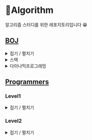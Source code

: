 # 🚀Algorithm
알고리즘 스터디를 위한 레포지토리입니다 😁

## [BOJ](https://www.acmicpc.net/)

<details close> <summary> 접기 / 펼치기 </summary>

| 번호 | 문제 | 코드 |
|:-:|:-:|:-:|
| 2042 | [구간 합 구하기](https://www.acmicpc.net/problem/2042) | [java](src/baekjoon/B2042.java) |
| 11441 | [합 구하기](https://www.acmicpc.net/problem/11441) | [java](src/baekjoon/B11441.java) |
| 2670 | [연속부분최대곱](https://www.acmicpc.net/problem/2670) | [java](src/baekjoon/B2670.java) |
| 2470 | [두 용액](https://www.acmicpc.net/problem/2470) | [java](src/baekjoon/B2470.java) |
| 2531 | [회전 초밥](https://www.acmicpc.net/problem/2531) | [java](src/baekjoon/B2531.java) |
| 1012 | [유기농 배추](https://www.acmicpc.net/problem/1012) | [java](src/baekjoon/B1012.java) |
| 10836 | [여왕벌](https://www.acmicpc.net/problem/10836) | [java](src/baekjoon/B10836.java) |
| 17144 | [미세먼지 안녕!](https://www.acmicpc.net/problem/17144) | [java](src/baekjoon/B17144.java) |

</details>

<details close> <summary> 스택 </summary>

| 번호 | 문제 | 코드 |
|:-:|:-:|:-:|
| 10799 | [쇠막대기](https://www.acmicpc.net/problem/10799) | [java](src/baekjoon/step/스택/B10799_쇠막대기.java) |
| 17298 | [오큰수](https://www.acmicpc.net/problem/10799) | [java](src/baekjoon/step/스택/B17298_오큰수.java) |
| 17413 | [단어뒤집기2](https://www.acmicpc.net/problem/10799) | [java](src/baekjoon/step/스택/B17413_단어뒤집기2.java) |

</details>

<details close> <summary> 다이나믹프로그래밍 </summary>

| 번호 | 문제 | 코드 |
|:-:|:-:|:-:|
| 1463 | [ 1로 만들기 ](https://www.acmicpc.net/problem/1463) | [java](src/baekjoon/step/다이나믹프로그래밍/B1463_1로만들기.java) |
| 1699 | [ 제곱수의 합 ](https://www.acmicpc.net/problem/1699) | [java](src/baekjoon/step/다이나믹프로그래밍/B1699_제곱수의합.java) |
| 1912 | [ 연속합 ](https://www.acmicpc.net/problem/1912) | [java](src/baekjoon/step/다이나믹프로그래밍/B1912_연속합.java) |
| 2193 | [ 이친수 ](https://www.acmicpc.net/problem/2193) | [java](src/baekjoon/step/다이나믹프로그래밍/B2193_이친수.java) |
| 9095 | [ 123 더하기 ](https://www.acmicpc.net/problem/9095) | [java](src/baekjoon/step/다이나믹프로그래밍/B9095_123더하기.java) |
| 10844 | [ 쉬운계단 수 ](https://www.acmicpc.net/problem/10844) | [java](src/baekjoon/step/다이나믹프로그래밍/B10844_쉬운계단수.java) |
| 11052 | [ 카드 구매하기 ](https://www.acmicpc.net/problem/11052) | [java](src/baekjoon/step/다이나믹프로그래밍/B11052_카드구매하기.java) |
| 11053 | [ LIS ](https://www.acmicpc.net/problem/11053) | [java](src/baekjoon/step/다이나믹프로그래밍/B11053_LIS.java) |
| 14002 | [ LIS 2 ](https://www.acmicpc.net/problem/14002) | [java](src/baekjoon/step/다이나믹프로그래밍/B14002_LIS2.java) |
| 11726 | [ 2xN 타일링 ](https://www.acmicpc.net/problem/11726) | [java](src/baekjoon/step/다이나믹프로그래밍/B11726_2xN타일링.java) |
| 11727 | [ 2xN 타일링2 ](https://www.acmicpc.net/problem/11727) | [java](src/baekjoon/step/다이나믹프로그래밍/B11727__2xN타일링2.java) |


</details>

## [Programmers](https://www.acmicpc.net/)

### Level1
<details close> <summary> 접기 / 펼치기 </summary>

| 문제 | 코드 | 문제 | 코드 |
|:-:|:-:|:-:|:-:|
| [모의고사](https://programmers.co.kr/learn/courses/30/lessons/42840) | [java](src/programmers/level1/P1001.java) | [K번째수](https://programmers.co.kr/learn/courses/30/lessons/42748) | [java](src/programmers/level1/P1002.java) |
| [체육복](https://programmers.co.kr/learn/courses/30/lessons/42862) | [java](src/programmers/level1/P1003.java) | [2016년](https://programmers.co.kr/learn/courses/30/lessons/12901) | [java](src/programmers/level1/P1004.java) |
| [가운데 글자 가져오기](https://programmers.co.kr/learn/courses/30/lessons/12903) | [java](src/programmers/level1/P1005.java) | [나누어 떨어지는 숫자 배열](https://programmers.co.kr/learn/courses/30/lessons/12910) | [java](src/programmers/level1/P1006.java) |
| [두 정수 사이의 합](https://programmers.co.kr/learn/courses/30/lessons/12912) | [java](src/programmers/level1/P1007.java) | [문자열 내 마음대로 정렬하기](https://programmers.co.kr/learn/courses/30/lessons/12915) | [java](src/programmers/level1/P1008.java) |
| [문자열 내 p와 y의 개수](https://programmers.co.kr/learn/courses/30/lessons/12916) | [java](src/programmers/level1/P1009.java) | [문자열 내림차순으로 배치하기](https://programmers.co.kr/learn/courses/30/lessons/12917) | [java](src/programmers/level1/P1010.java) |
| [문자열 다루기 기본](https://programmers.co.kr/learn/courses/30/lessons/12918) | [java](src/programmers/level1/P1011.java) | [소수 찾기](https://programmers.co.kr/learn/courses/30/lessons/12921) | [java](src/programmers/level1/P1012.java) |
| [시저 암호](https://programmers.co.kr/learn/courses/30/lessons/12926) | [java](src/programmers/level1/P1013.java) | [약수의 합](https://programmers.co.kr/learn/courses/30/lessons/12928) | [java](src/programmers/level1/P1014.java) |
| [이상한 문자 만들기](https://programmers.co.kr/learn/courses/30/lessons/12930) | [java](src/programmers/level1/P1015.java) | [자릿수 더하기](https://programmers.co.kr/learn/courses/30/lessons/12931) | [java](src/programmers/level1/P1016.java) |

</details>

### Level2
<details close> <summary> 접기 / 펼치기 </summary>

| 문제 | 코드 | 문제 | 코드 |
|:-:|:-:|:-:|:-:|
| [방금 그 곡](https://programmers.co.kr/learn/courses/30/lessons/17683) | [java](src/programmers/level2/P2001_방금그곡.java) | [압축](https://programmers.co.kr/learn/courses/30/lessons/17684) | [java](src/programmers/level2/P2002_압축.java) |
| [스킬 트리](https://programmers.co.kr/learn/courses/30/lessons/49993) | [java](src/programmers/level2/P2003_스킬트리.java) | [멀쩡한 사각형](https://programmers.co.kr/learn/courses/30/lessons/62048) | [java](src/programmers/level2/P2004_멀쩡한사각형.java) |
| [괄호 변환](https://programmers.co.kr/learn/courses/30/lessons/60058) | [java](src/programmers/level2/P2005_괄호변환.java) | [문자열 압축](https://programmers.co.kr/learn/courses/30/lessons/60057) | [java](src/programmers/level2/P2006_문자열압축.java) |
| [튜플](https://programmers.co.kr/learn/courses/30/lessons/64065) | [java](src/programmers/level2/P2007_튜플.java) | [폰켓폰](https://programmers.co.kr/learn/courses/30/lessons/1845) | [java](src/programmers/level2/P2008_폰켓몬.java) |
| [짝지어 제거하기](https://programmers.co.kr/learn/courses/30/lessons/12973) | [java](src/programmers/level2/P2009_짝지어제거하기.java) | []() | [java]() |

</details>
